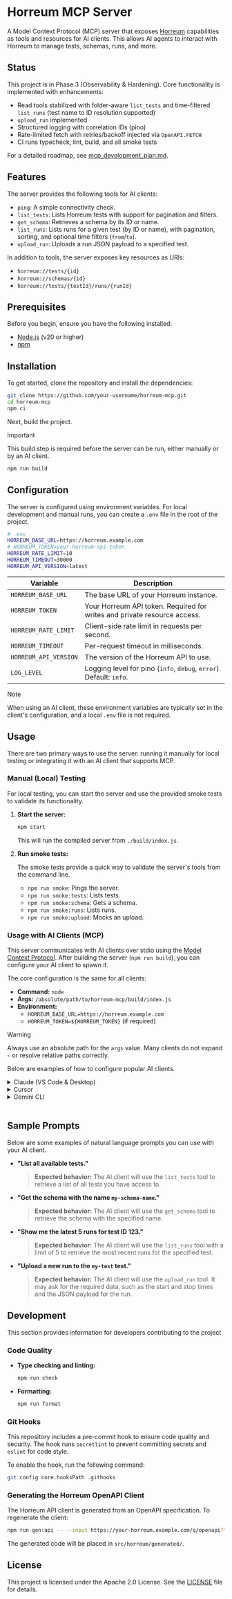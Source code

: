 # Horreum MCP Server

A Model Context Protocol (MCP) server that exposes [Horreum](https://horreum.hyperfoil.io/)
capabilities as tools and resources for AI clients. This allows AI agents to
interact with Horreum to manage tests, schemas, runs, and more.

## Status

This project is in Phase 3 (Observability & Hardening). Core functionality is
implemented with enhancements:

- Read tools stabilized with folder-aware `list_tests` and time-filtered
  `list_runs` (test name to ID resolution supported)
- `upload_run` implemented
- Structured logging with correlation IDs (pino)
- Rate-limited fetch with retries/backoff injected via `OpenAPI.FETCH`
- CI runs typecheck, lint, build, and all smoke tests

For a detailed roadmap, see
[mcp_development_plan.md](mcp_development_plan.md).

## Features

The server provides the following tools for AI clients:

-   `ping`: A simple connectivity check.
-   `list_tests`: Lists Horreum tests with support for pagination and filters.
-   `get_schema`: Retrieves a schema by its ID or name.
-   `list_runs`: Lists runs for a given test (by ID or name), with pagination,
    sorting, and optional time filters (`from`/`to`).
-   `upload_run`: Uploads a run JSON payload to a specified test.

In addition to tools, the server exposes key resources as URIs:

-   `horreum://tests/{id}`
-   `horreum://schemas/{id}`
-   `horreum://tests/{testId}/runs/{runId}`

## Prerequisites

Before you begin, ensure you have the following installed:

-   [Node.js](https://nodejs.org/) (v20 or higher)
-   [npm](https://www.npmjs.com/)

## Installation

To get started, clone the repository and install the dependencies:

```bash
git clone https://github.com/your-username/horreum-mcp.git
cd horreum-mcp
npm ci
```

Next, build the project.

> [!IMPORTANT]
> This build step is required before the server can be run, either manually or by an AI client.

```bash
npm run build
```

## Configuration

The server is configured using environment variables. For local development and
manual runs, you can create a `.env` file in the root of the project.

```bash
# .env
HORREUM_BASE_URL=https://horreum.example.com
# HORREUM_TOKEN=your-horreum-api-token
HORREUM_RATE_LIMIT=10
HORREUM_TIMEOUT=30000
HORREUM_API_VERSION=latest
```

| Variable             | Description                                                              |
| -------------------- | ------------------------------------------------------------------------ |
| `HORREUM_BASE_URL`   | The base URL of your Horreum instance.                                   |
| `HORREUM_TOKEN`      | Your Horreum API token. Required for writes and private resource access. |
| `HORREUM_RATE_LIMIT` | Client-side rate limit in requests per second.                           |
| `HORREUM_TIMEOUT`    | Per-request timeout in milliseconds.                                     |
| `HORREUM_API_VERSION`| The version of the Horreum API to use.                                   |
| `LOG_LEVEL`          | Logging level for pino (`info`, `debug`, `error`). Default: `info`.      |

> [!NOTE]
> When using an AI client, these environment variables are typically set in the client's configuration, and a local `.env` file is not required.

## Usage

There are two primary ways to use the server: running it manually for local
testing or integrating it with an AI client that supports MCP.

### Manual (Local) Testing

For local testing, you can start the server and use the provided smoke tests to
validate its functionality.

1.  **Start the server:**

    ```bash
    npm start
    ```

    This will run the compiled server from `./build/index.js`.

2.  **Run smoke tests:**

    The smoke tests provide a quick way to validate the server's tools from the
    command line.

    -   `npm run smoke`: Pings the server.
    -   `npm run smoke:tests`: Lists tests.
    -   `npm run smoke:schema`: Gets a schema.
    -   `npm run smoke:runs`: Lists runs.
    -   `npm run smoke:upload`: Mocks an upload.

### Usage with AI Clients (MCP)

This server communicates with AI clients over stdio using the [Model Context
Protocol](https://modelcontextprotocol.io/). After building the server (`npm run build`), you can configure your AI
client to spawn it.

The core configuration is the same for all clients:

-   **Command:** `node`
-   **Args:** `/absolute/path/to/horreum-mcp/build/index.js`
-   **Environment:**
    -   `HORREUM_BASE_URL=https://horreum.example.com`
    -   `HORREUM_TOKEN=${HORREUM_TOKEN}` (if required)

> [!WARNING]
> Always use an absolute path for the `args` value. Many clients do not expand `~` or resolve relative paths correctly.

Below are examples of how to configure popular AI clients.

<details>
<summary>Claude (VS Code & Desktop)</summary>

-   **Claude Code (VS Code/JetBrains):** Add the server configuration to your
    `claude_mcp.json` file.
-   **Claude Desktop:** Add the server via **Preferences → MCP**.

Example `claude_mcp.json`:

```json
{
  "mcpServers": {
    "horreum": {
      "command": "node",
      "args": ["/absolute/path/to/horreum-mcp/build/index.js"],
      "env": {
        "HORREUM_BASE_URL": "https://horreum.example.com",
        "HORREUM_TOKEN": "${HORREUM_TOKEN}"
      }
    }
  }
}
```

</details>

<details>
<summary>Cursor</summary>

Open **Settings → MCP → Add Server** and provide the following:

-   **Command:** `node`
-   **Args:** `/absolute/path/to/horreum-mcp/build/index.js`
-   **Env:** `HORREUM_BASE_URL`, `HORREUM_TOKEN` (if needed)

</details>

<details>
<summary>Gemini CLI</summary>

Add the server configuration to your Gemini settings file (typically
`~/.gemini/settings.json`).

```json
{
  "mcpServers": {
    "horreum": {
      "command": "node",
      "args": ["/absolute/path/to/horreum-mcp/build/index.js"],
      "env": {
        "HORREUM_BASE_URL": "https://horreum.example.com",
        "HORREUM_TOKEN": "${HORREUM_TOKEN}"
      }
    }
  }
}
```

</details>

<br>

## Sample Prompts

Below are some examples of natural language prompts you can use with your AI
client.

-   **"List all available tests."**

    > **Expected behavior:** The AI client will use the `list_tests` tool to
    > retrieve a list of all tests you have access to.

-   **"Get the schema with the name `my-schema-name`."**

    > **Expected behavior:** The AI client will use the `get_schema` tool to
    > retrieve the schema with the specified name.

-   **"Show me the latest 5 runs for test ID 123."**

    > **Expected behavior:** The AI client will use the `list_runs` tool with a
    > limit of 5 to retrieve the most recent runs for the specified test.

-   **"Upload a new run to the `my-test` test."**

    > **Expected behavior:** The AI client will use the `upload_run` tool. It may
    > ask for the required data, such as the start and stop times and the JSON
    > payload for the run.

## Development

This section provides information for developers contributing to the project.

### Code Quality

-   **Type checking and linting:**

    ```bash
    npm run check
    ```

-   **Formatting:**

    ```bash
    npm run format
    ```

### Git Hooks

This repository includes a pre-commit hook to ensure code quality and security.
The hook runs `secretlint` to prevent committing secrets and `eslint` for code
style.

To enable the hook, run the following command:

```bash
git config core.hooksPath .githooks
```

### Generating the Horreum OpenAPI Client

The Horreum API client is generated from an OpenAPI specification. To regenerate
the client:

```bash
npm run gen:api -- --input https://your-horreum.example.com/q/openapi?format=json
```

The generated code will be placed in `src/horreum/generated/`.

## License

This project is licensed under the Apache 2.0 License. See the [LICENSE](LICENSE)
file for details.